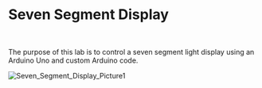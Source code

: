 <h1>Seven Segment Display</h1>
<br>
<p>
  The purpose of this lab is to control a seven segment light display using an Arduino Uno and custom Arduino code.
</p>

![Seven_Segment_Display_Picture1](/Circuit_1.jpeg)
